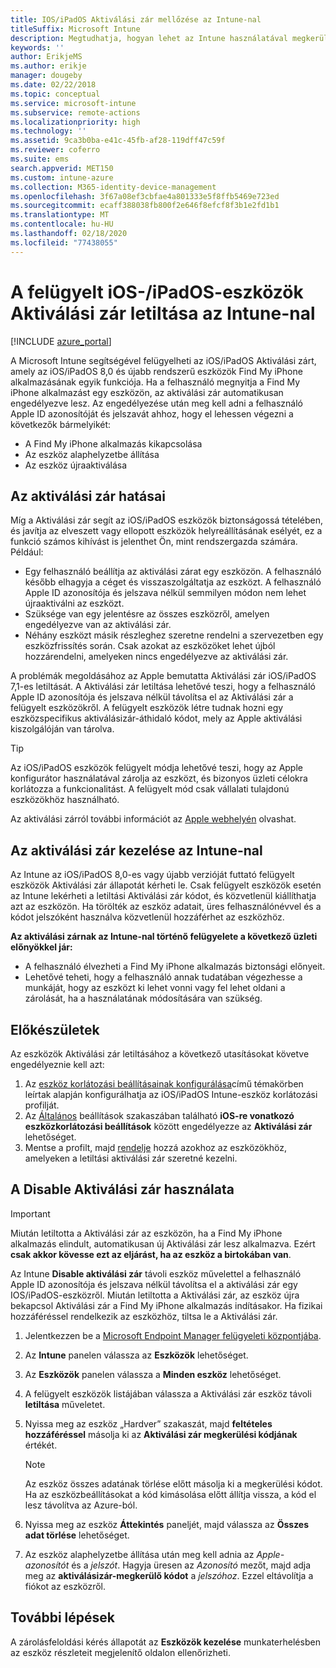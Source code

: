 ```yaml
---
title: IOS/iPadOS Aktiválási zár mellőzése az Intune-nal
titleSuffix: Microsoft Intune
description: Megtudhatja, hogyan lehet az Intune használatával megkerülni az iOS/iPadOS Aktiválási zár a zárolt eszközök eléréséhez.
keywords: ''
author: ErikjeMS
ms.author: erikje
manager: dougeby
ms.date: 02/22/2018
ms.topic: conceptual
ms.service: microsoft-intune
ms.subservice: remote-actions
ms.localizationpriority: high
ms.technology: ''
ms.assetid: 9ca3b0ba-e41c-45fb-af28-119dff47c59f
ms.reviewer: coferro
ms.suite: ems
search.appverid: MET150
ms.custom: intune-azure
ms.collection: M365-identity-device-management
ms.openlocfilehash: 3f67a08ef3cbfae4a801333e5f8ffb5469e723ed
ms.sourcegitcommit: ecaff388038fb800f2e646f8efcf8f3b1e2fd1b1
ms.translationtype: MT
ms.contentlocale: hu-HU
ms.lasthandoff: 02/18/2020
ms.locfileid: "77438055"
---
```

# <a name="disable-activation-lock-on-supervised-iosipados-devices-with-intune"></a>A felügyelt iOS-/iPadOS-eszközök Aktiválási zár letiltása az Intune-nal


[!INCLUDE [azure_portal](../includes/azure_portal.md)]

A Microsoft Intune segítségével felügyelheti az iOS/iPadOS Aktiválási zárt, amely az iOS/iPadOS 8,0 és újabb rendszerű eszközök Find My iPhone alkalmazásának egyik funkciója. Ha a felhasználó megnyitja a Find My iPhone alkalmazást egy eszközön, az aktiválási zár automatikusan engedélyezve lesz. Az engedélyezése után meg kell adni a felhasználó Apple ID azonosítóját és jelszavát ahhoz, hogy el lehessen végezni a következők bármelyikét:

- A Find My iPhone alkalmazás kikapcsolása
- Az eszköz alaphelyzetbe állítása
- Az eszköz újraaktiválása

## <a name="how-activation-lock-affects-you"></a>Az aktiválási zár hatásai

Míg a Aktiválási zár segít az iOS/iPadOS eszközök biztonságossá tételében, és javítja az elveszett vagy ellopott eszközök helyreállításának esélyét, ez a funkció számos kihívást is jelenthet Ön, mint rendszergazda számára. Például:

- Egy felhasználó beállítja az aktiválási zárat egy eszközön. A felhasználó később elhagyja a céget és visszaszolgáltatja az eszközt. A felhasználó Apple ID azonosítója és jelszava nélkül semmilyen módon nem lehet újraaktiválni az eszközt.
- Szüksége van egy jelentésre az összes eszközről, amelyen engedélyezve van az aktiválási zár.
- Néhány eszközt másik részleghez szeretne rendelni a szervezetben egy eszközfrissítés során. Csak azokat az eszközöket lehet újból hozzárendelni, amelyeken nincs engedélyezve az aktiválási zár.

A problémák megoldásához az Apple bemutatta Aktiválási zár iOS/iPadOS 7,1-es letiltását. A Aktiválási zár letiltása lehetővé teszi, hogy a felhasználó Apple ID azonosítója és jelszava nélkül távolítsa el az Aktiválási zár a felügyelt eszközökről. A felügyelt eszközök létre tudnak hozni egy eszközspecifikus aktiválásizár-áthidaló kódot, mely az Apple aktiválási kiszolgálóján van tárolva.

>[!TIP]
>Az iOS/iPadOS eszközök felügyelt módja lehetővé teszi, hogy az Apple konfigurátor használatával zárolja az eszközt, és bizonyos üzleti célokra korlátozza a funkcionalitást. A felügyelt mód csak vállalati tulajdonú eszközökhöz használható.

Az aktiválási zárról további információt az [Apple webhelyén](https://support.apple.com/HT201365) olvashat.

## <a name="how-intune-helps-you-manage-activation-lock"></a>Az aktiválási zár kezelése az Intune-nal
Az Intune az iOS/iPadOS 8,0-es vagy újabb verzióját futtató felügyelt eszközök Aktiválási zár állapotát kérheti le. Csak felügyelt eszközök esetén az Intune lekérheti a letiltási Aktiválási zár kódot, és közvetlenül kiállíthatja azt az eszközön. Ha törölték az eszköz adatait, üres felhasználónévvel és a kódot jelszóként használva közvetlenül hozzáférhet az eszközhöz.

**Az aktiválási zárnak az Intune-nal történő felügyelete a következő üzleti előnyökkel jár:**

- A felhasználó élvezheti a Find My iPhone alkalmazás biztonsági előnyeit.
- Lehetővé teheti, hogy a felhasználó annak tudatában végezhesse a munkáját, hogy az eszközt ki lehet vonni vagy fel lehet oldani a zárolását, ha a használatának módosítására van szükség.

## <a name="before-you-start"></a>Előkészületek
Az eszközök Aktiválási zár letiltásához a következő utasításokat követve engedélyeznie kell azt:

1. Az [eszköz korlátozási beállításainak konfigurálása](/intune-azure/configure-devices/how-to-configure-device-restrictions)című témakörben leírtak alapján konfigurálhatja az iOS/iPadOS Intune-eszköz korlátozási profilját.
2. Az [Általános](../configuration/device-restrictions-ios.md) beállítások szakaszában található **iOS-re vonatkozó eszközkorlátozási beállítások** között engedélyezze az **Aktiválási zár** lehetőséget.
3. Mentse a profilt, majd [rendelje](../configuration/device-profile-assign.md) hozzá azokhoz az eszközökhöz, amelyeken a letiltási aktiválási zár szeretné kezelni.


## <a name="how-to-use-disable-activation-lock"></a>A Disable Aktiválási zár használata

>[!IMPORTANT]
>Miután letiltotta a Aktiválási zár az eszközön, ha a Find My iPhone alkalmazás elindult, automatikusan új Aktiválási zár lesz alkalmazva. Ezért **csak akkor kövesse ezt az eljárást, ha az eszköz a birtokában van**.

Az Intune **Disable aktiválási zár** távoli eszköz művelettel a felhasználó Apple ID azonosítója és jelszava nélkül távolítsa el a aktiválási zár egy IOS/iPadOS-eszközről. Miután letiltotta a Aktiválási zár, az eszköz újra bekapcsol Aktiválási zár a Find My iPhone alkalmazás indításakor. Ha fizikai hozzáféréssel rendelkezik az eszközhöz, tiltsa le a Aktiválási zár.

1. Jelentkezzen be a [Microsoft Endpoint Manager felügyeleti központjába](https://go.microsoft.com/fwlink/?linkid=2109431).
3. Az **Intune** panelen válassza az **Eszközök** lehetőséget.
4. Az **Eszközök** panelen válassza a **Minden eszköz** lehetőséget.
5. A felügyelt eszközök listájában válassza a Aktiválási zár eszköz távoli **letiltása** műveletet.
6. Nyissa meg az eszköz „Hardver” szakaszát, majd **feltételes hozzáféréssel** másolja ki az **Aktiválási zár megkerülési kódjának** értékét.

    >[!NOTE]
    >Az eszköz összes adatának törlése előtt másolja ki a megkerülési kódot. Ha az eszközbeállításokat a kód kimásolása előtt állítja vissza, a kód el lesz távolítva az Azure-ból.

7. Nyissa meg az eszköz **Áttekintés** paneljét, majd válassza az **Összes adat törlése** lehetőséget.
8. Az eszköz alaphelyzetbe állítása után meg kell adnia az *Apple-azonosítót* és a *jelszót*. Hagyja üresen az *Azonosító* mezőt, majd adja meg az **aktiválásizár-megkerülő kódot** a *jelszóhoz*. Ezzel eltávolítja a fiókot az eszközről. 


## <a name="next-steps"></a>További lépések

A zárolásfeloldási kérés állapotát az **Eszközök kezelése** munkaterhelésben az eszköz részleteit megjelenítő oldalon ellenőrizheti.
